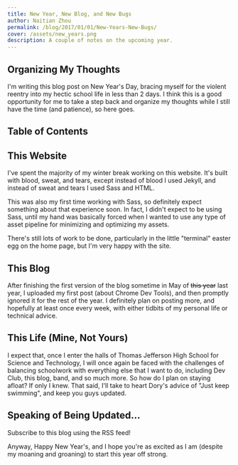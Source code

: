 ```yaml
---
title: New Year, New Blog, and New Bugs
author: Naitian Zhou
permalink: /blog/2017/01/01/New-Years-New-Bugs/
cover: /assets/new_years.png
description: A couple of notes on the upcoming year.
---
```


## Organizing My Thoughts
I'm writing this blog post on New Year's Day, bracing myself for the violent
reentry into my hectic school life in less than 2 days. I think this is a good
opportunity for me to take a step back and organize my thoughts while I still
have the time (and patience), so here goes.

## Table of Contents

## This Website
I've spent the majority of my winter break working on this website. It's built
with blood, sweat, and tears, except instead of blood I used Jekyll, and instead
of sweat and tears I used Sass and HTML.

This was also my first time working with Sass, so definitely expect something
about that experience soon. In fact, I didn't expect to be using Sass, until my
hand was basically forced when I wanted to use any type of asset pipeline for
minimizing and optimizing my assets.

There's still lots of work to be done, particularly in the little "terminal"
easter egg on the home page, but I'm very happy with the site.

## This Blog
After finishing the first version of the blog sometime in May of <strike>this
year</strike> last year, I uploaded my first post (about Chrome Dev Tools), and
then promptly ignored it for the rest of the year. I definitely plan on posting
more, and hopefully at least once every week, with either tidbits of my personal
life or technical advice.

## This Life (Mine, Not Yours)
I expect that, once I enter the halls of Thomas Jefferson High School for
Science and Technology, I will once again be faced with the challenges of
balancing schoolwork with everything else that I want to do, including Dev Club,
this blog, band, and so much more. So how do I plan on staying afloat? If only I
knew. That said, I'll take to heart Dory's advice of "Just keep swimming", and
keep you guys updated.

## Speaking of Being Updated...
Subscribe to this blog using the RSS feed!

Anyway, Happy New Year's, and I hope you're as excited as I am (despite my
moaning and groaning) to start this year off strong.
